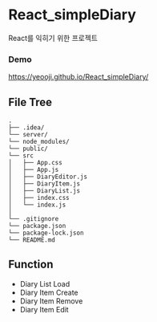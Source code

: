# React_simpleDiary
React를 익히기 위한 프로젝트

### Demo
https://yeooji.github.io/React_simpleDiary/

## File Tree
```
.
├── .idea/
└── server/
└── node_modules/
└── public/
└── src
│   ├── App.css
│   ├── App.js
│   ├── DiaryEditor.js
│   ├── DiaryItem.js
│   ├── DiaryList.js
│   ├── index.css
│   └── index.js
│
└── .gitignore
└── package.json
└── package-lock.json
└── README.md
```

## Function
* Diary List Load
* Diary Item Create
* Diary Item Remove
* Diary Item Edit
